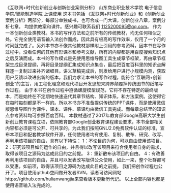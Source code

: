 《互联网+时代创新创业与创新创业案例分析》
山东商业职业技术学院 电子信息学院/智能制造学院 上课使用
这本书包括 《互联网+时代创新创业》和《创新创业案例分析》两部分，每部分单独成书，也可合成一门大课。创新创业八章，案例分析七章。 均提供教案和课件。感兴趣可联系我们 1125200095@qq.com。
作为一本创新创业类教材。本书的写作方法和之前所有的传统教材，均无任何相似之处。它完全使用语音输入法创作而成，因此具有极高的写作效率，仅用了一个月的时间就完成了。另外本书亦不像其他教材那样附上引用的参考资料，因本书在写作过程中，没看任何的其他有形课本和参考文献，所有的内容都是用百度搜索知识点之后反演而成。本书的写作模式是先使用思维导图工具生成章节框架，再由章节框架生成目录提纲，再将目录提纲汇集成知识点集合，最后把百度百科里的知识点解释逐一复制过来补齐诸细目。讲义草稿完成后，则发给用户进行小规模内测，获取用户反馈以改进出新的版本。我们力求让本书的写作过程，能符合“互联网+创新创业”的主旨，用工程化理念和现代项目开发思想来跨界颠覆掉传统图书的纸笔写作过程。
由于本书在创作过程中遵循螺旋模型规范，它将不存在特定的最终版本，而是始终在不定期地快速迭代其章节结构、知识体系，和方法案例。这使得它在每时每刻都是不一样的。所以本书亦不准备提供传统的PPT课件，而是使用微信版思维导图作为课件，课本、课件、慕课均由微信工具完成。而每章总结里的知识点参考资料均可参照百度百科。
本教材通过了2017年教育部Google高职大学生创新创业教育课程立项，依照教育部Google创业教育课程建设要求，本书全部相关内容都必须是可公开、可共享的。为此我们按照GNU2.0免费软件认证的标准，宣布本项目和配套教学软件开源，任何使用者均有使用、复制、散布、研究、改写、再利用该项目的自由，具有以下特性：
1：不论目的为何，可以自由使用该项目。
2：研究该项目如何运作的自由，并且得以改写该项目来符合使用者自身的需求，取得该项目之源码为达成此目的之前提。
3：重新散布该项目的自由。
4：有改善再利用该项目的自由，并且可以发表改写版供公众使用，如此一来，整个社群都可以受惠，如前项，取得该项目之源码为达成此目的之前提。
我们把创作过程也公开了。项目使用github空间做开发者SVN，读者可访问网站https://github.com/hulianwangjia来查看版本更新历代记。
以上全部内容也都是使用语音输入法完成的。
